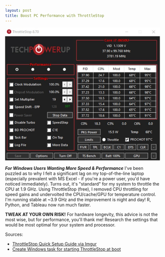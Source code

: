 ```yaml
---
layout: post
title: Boost PC Performance with ThrottleStop
---
```


![](https://raw.githubusercontent.com/JavOrraca/Home/gh-pages/assets/img/ThrottleStop.jpg)

_**For Windows Users Wanting More Speed & Performance**_
I've been puzzled as to why I felt a significant lag on my top-of-the-line laptop (especially prevalent with MS Excel - if you're a power user, you'd have noticed immediately). Turns out, it's "standard" for my system to throttle the CPU at 1.9 GHz. Using ThrottleStop (free), I removed CPU throttling for speed gains and undervolted the CPU/cache/GPU for temperature control. I'm running stable at ~3.9 GHz and the improvement is night and day! R, Python, and Tableau now run much faster.

**TWEAK AT YOUR OWN RISK!** For hardware longevity, this advice is not the most wise, but for performance, you'll thank me! Research the settings that would be most optimal for your system and processor.

Sources:
* [ThrottleStop Quick Setup Guide via Imgur](https://imgur.com/a/DJCxDSk)
* [Create Windows task for starting ThrottleStop at boot](http://forum.notebookreview.com/threads/the-throttlestop-guide.531329/#post-6865107)
